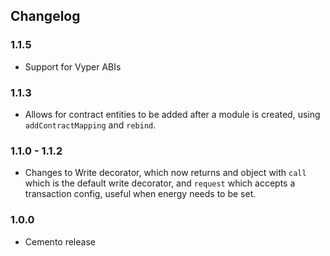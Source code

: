 ## Changelog

### 1.1.5
* Support for Vyper ABIs

### 1.1.3

* Allows for contract entities to be added after a module is created, using `addContractMapping` and `rebind`.

### 1.1.0 - 1.1.2

* Changes to Write decorator, which now returns and object with `call` which is the default write decorator, and `request` which accepts a transaction config, useful when energy needs to be set.

### 1.0.0

* Cemento release
